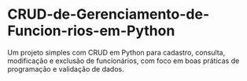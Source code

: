 # CRUD-de-Gerenciamento-de-Funcion-rios-em-Python
Um projeto simples com CRUD em Python para cadastro, consulta, modificação e exclusão de funcionários, com foco em boas práticas de programação e validação de dados.
